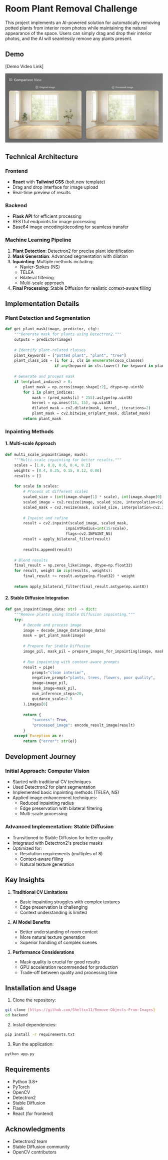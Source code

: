 # Room Plant Removal Challenge

This project implements an AI-powered solution for automatically removing potted plants from interior room photos while maintaining the natural appearance of the space. Users can simply drag and drop their interior photos, and the AI will seamlessly remove any plants present.

## Demo

[Demo Video Link]

![Comparison Grid](images/comparison_grid.png)

## Technical Architecture

### Frontend
- **React** with **Tailwind CSS** (bolt.new template)
- Drag and drop interface for image upload
- Real-time preview of results

### Backend
- **Flask API** for efficient processing
- RESTful endpoints for image processing
- Base64 image encoding/decoding for seamless transfer

### Machine Learning Pipeline
1. **Plant Detection**: Detectron2 for precise plant identification
2. **Mask Generation**: Advanced segmentation with dilation
3. **Inpainting**: Multiple methods including:
   - Navier-Stokes (NS)
   - TELEA
   - Bilateral filtering
   - Multi-scale approach
4. **Final Processing**: Stable Diffusion for realistic context-aware filling

## Implementation Details

### Plant Detection and Segmentation
```python
def get_plant_mask(image, predictor, cfg):
    """Generate mask for plants using Detectron2."""
    outputs = predictor(image)
    
    # Identify plant-related classes
    plant_keywords = ["potted plant", "plant", "tree"]
    plant_class_ids = [i for i, cls in enumerate(coco_classes) 
                      if any(keyword in cls.lower() for keyword in plant_keywords)]
    
    # Generate and process mask
    if len(plant_indices) > 0:
        plant_mask = np.zeros(image.shape[:2], dtype=np.uint8)
        for i in plant_indices:
            mask = (pred_masks[i] * 255).astype(np.uint8)
            kernel = np.ones((15, 15), np.uint8)
            dilated_mask = cv2.dilate(mask, kernel, iterations=2)
            plant_mask = cv2.bitwise_or(plant_mask, dilated_mask)
        return plant_mask
```

### Inpainting Methods

#### 1. Multi-scale Approach
```python
def multi_scale_inpaint(image, mask):
    """Multi-scale inpainting for better results."""
    scales = [1.0, 0.8, 0.6, 0.4, 0.2]
    weights = [0.4, 0.25, 0.15, 0.12, 0.08]
    results = []
    
    for scale in scales:
        # Process at different scales
        scaled_size = (int(image.shape[1] * scale), int(image.shape[0] * scale))
        scaled_image = cv2.resize(image, scaled_size, interpolation=cv2.INTER_LANCZOS4)
        scaled_mask = cv2.resize(mask, scaled_size, interpolation=cv2.INTER_LINEAR)
        
        # Inpaint and refine
        result = cv2.inpaint(scaled_image, scaled_mask, 
                           inpaintRadius=int(15/scale), 
                           flags=cv2.INPAINT_NS)
        result = apply_bilateral_filter(result)
        
        results.append(result)
    
    # Blend results
    final_result = np.zeros_like(image, dtype=np.float32)
    for result, weight in zip(results, weights):
        final_result += result.astype(np.float32) * weight
    
    return apply_bilateral_filter(final_result.astype(np.uint8))
```

#### 2. Stable Diffusion Integration
```python
def gan_inpaint(image_data: str) -> dict:
    """Remove plants using Stable Diffusion inpainting."""
    try:
        # Decode and process image
        image = decode_image_data(image_data)
        mask = get_plant_mask(image)
        
        # Prepare for Stable Diffusion
        image_pil, mask_pil = prepare_images_for_inpainting(image, mask)
        
        # Run inpainting with context-aware prompts
        result = pipe(
            prompt="clean interior",
            negative_prompt="plants, trees, flowers, poor quality",
            image=image_pil,
            mask_image=mask_pil,
            num_inference_steps=20,
            guidance_scale=7.5
        ).images[0]
        
        return {
            "success": True,
            "processed_image": encode_result_image(result)
        }
    except Exception as e:
        return {"error": str(e)}
```

## Development Journey

### Initial Approach: Computer Vision
- Started with traditional CV techniques
- Used Detectron2 for plant segmentation
- Implemented basic inpainting methods (TELEA, NS)
- Applied image enhancement techniques:
  - Reduced inpainting radius
  - Edge preservation with bilateral filtering
  - Multi-scale processing

### Advanced Implementation: Stable Diffusion
- Transitioned to Stable Diffusion for better quality
- Integrated with Detectron2's precise masks
- Optimized for:
  - Resolution requirements (multiples of 8)
  - Context-aware filling
  - Natural texture generation

## Key Insights

1. **Traditional CV Limitations**
   - Basic inpainting struggles with complex textures
   - Edge preservation is challenging
   - Context understanding is limited

2. **AI Model Benefits**
   - Better understanding of room context
   - More natural texture generation
   - Superior handling of complex scenes

3. **Performance Considerations**
   - Mask quality is crucial for good results
   - GPU acceleration recommended for production
   - Trade-off between quality and processing time

## Installation and Usage

1. Clone the repository:
```bash
git clone [https://github.com/Sheltxn11/Remove-Objects-From-Images]
cd backend
```

2. Install dependencies:
```bash
pip install -r requirements.txt
```

3. Run the application:
```bash
python app.py
```

## Requirements

- Python 3.8+
- PyTorch
- OpenCV
- Detectron2
- Stable Diffusion
- Flask
- React (for frontend)


## Acknowledgments

- Detectron2 team
- Stable Diffusion community
- OpenCV contributors 
